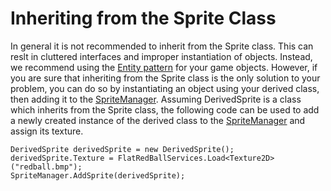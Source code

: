 # Inheriting from the Sprite Class

In general it is not recommended to inherit from the Sprite class. This can reslt in cluttered interfaces and improper instantiation of objects. Instead, we recommend using the [Entity pattern](../../../../frb/docs/index.php#Entity_Tutorials) for your game objects. However, if you are sure that inheriting from the Sprite class is the only solution to your problem, you can do so by instantiating an object using your derived class, then adding it to the [SpriteManager](../../../../frb/docs/index.php). Assuming DerivedSprite is a class which inherits from the Sprite class, the following code can be used to add a newly created instance of the derived class to the [SpriteManager](../../../../frb/docs/index.php) and assign its texture.

```
DerivedSprite derivedSprite = new DerivedSprite();
derivedSprite.Texture = FlatRedBallServices.Load<Texture2D>("redball.bmp");
SpriteManager.AddSprite(derivedSprite);
```
